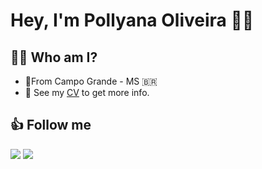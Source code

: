 # Hey, I'm Pollyana Oliveira 👋🏽

 ## 👩🏽 Who am I? 
 

- 📍From Campo Grande - MS 🇧🇷
- 📄 See my <a href="https://gitconnected.com/pollyanaoliveira/resume" target="blank">CV</a> to get more info.
 
 ## 👍 Follow me
 
<div> 
  <a href = "mailto:pollyana.deoliveir@gmail.com"><img src="https://img.shields.io/badge/-Gmail-%23333?style=for-the-badge&logo=gmail&logoColor=white" target="_blank"></a>
  <a href="https://www.linkedin.com/in/oliveirapollyana/" target="_blank"><img src="https://img.shields.io/badge/-LinkedIn-%230077B5?style=for-the-badge&logo=linkedin&logoColor=white" target="_blank"></a> 
</div>




 
